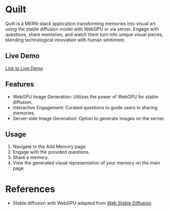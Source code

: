 # Quilt
 Quilt is a MERN-stack application transforming memories into visual art using the stable diffusion model with WebGPU or via server. Engage with questions, share memories, and watch them turn into unique visual pieces, blending technological innovation with human sentiment.

## Live Demo 
[Link to Live Demo](https://quilt-art.web.app/) 

## Features
- WebGPU Image Generation: Utilizes the power of WebGPU for stable diffusion.
- Interactive Engagement: Curated questions to guide users in sharing memories.
- Server-side Image Generation: Option to generate images on the server.

## Usage
1. Navigate to the Add Memory page.
2. Engage with the provided questions.
3. Share a memory.
4. View the generated visual representation of your memory on the main page

# References 
- Stable diffusion with WebGPU adapted from [Web Stable Diffusion ](https://github.com/mlc-ai/web-stable-diffusion)
